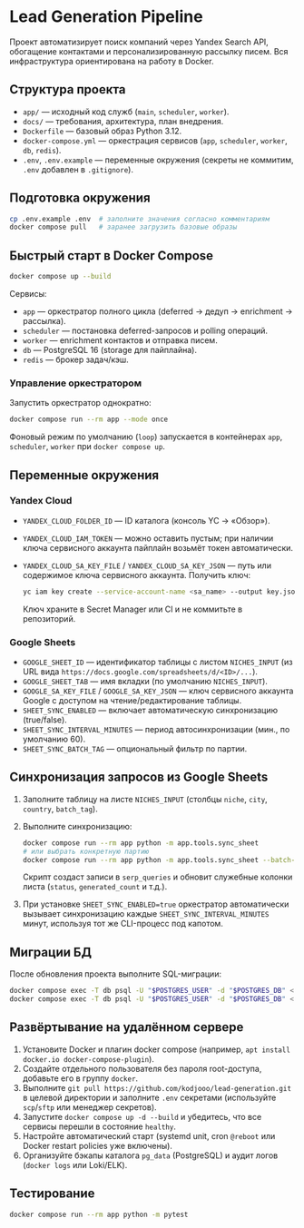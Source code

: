 # Lead Generation Pipeline

Проект автоматизирует поиск компаний через Yandex Search API, обогащение контактами и персонализированную рассылку писем. Вся инфраструктура ориентирована на работу в Docker.

## Структура проекта

- `app/` — исходный код служб (`main`, `scheduler`, `worker`).
- `docs/` — требования, архитектура, план внедрения.
- `Dockerfile` — базовый образ Python 3.12.
- `docker-compose.yml` — оркестрация сервисов (`app`, `scheduler`, `worker`, `db`, `redis`).
- `.env`, `.env.example` — переменные окружения (секреты не коммитим, `.env` добавлен в `.gitignore`).

## Подготовка окружения

```bash
cp .env.example .env  # заполните значения согласно комментариям
docker compose pull   # заранее загрузить базовые образы
```

## Быстрый старт в Docker Compose

```bash
docker compose up --build
```

Сервисы:
- `app` — оркестратор полного цикла (deferred → дедуп → enrichment → рассылка).
- `scheduler` — постановка deferred-запросов и polling операций.
- `worker` — enrichment контактов и отправка писем.
- `db` — PostgreSQL 16 (storage для пайплайна).
- `redis` — брокер задач/кэш.

### Управление оркестратором

Запустить оркестратор однократно:

```bash
docker compose run --rm app --mode once
```

Фоновый режим по умолчанию (`loop`) запускается в контейнерах `app`, `scheduler`, `worker` при `docker compose up`.

## Переменные окружения

### Yandex Cloud

- `YANDEX_CLOUD_FOLDER_ID` — ID каталога (консоль YC → «Обзор»).
- `YANDEX_CLOUD_IAM_TOKEN` — можно оставить пустым; при наличии ключа сервисного аккаунта пайплайн возьмёт токен автоматически.
- `YANDEX_CLOUD_SA_KEY_FILE` / `YANDEX_CLOUD_SA_KEY_JSON` — путь или содержимое ключа сервисного аккаунта. Получить ключ:

  ```bash
  yc iam key create --service-account-name <sa_name> --output key.json
  ```

  Ключ храните в Secret Manager или CI и не коммитьте в репозиторий.

### Google Sheets

- `GOOGLE_SHEET_ID` — идентификатор таблицы с листом `NICHES_INPUT` (из URL вида `https://docs.google.com/spreadsheets/d/<ID>/...`).
- `GOOGLE_SHEET_TAB` — имя вкладки (по умолчанию `NICHES_INPUT`).
- `GOOGLE_SA_KEY_FILE` / `GOOGLE_SA_KEY_JSON` — ключ сервисного аккаунта Google с доступом на чтение/редактирование таблицы.
- `SHEET_SYNC_ENABLED` — включает автоматическую синхронизацию (true/false).
- `SHEET_SYNC_INTERVAL_MINUTES` — период автосинхронизации (мин., по умолчанию 60).
- `SHEET_SYNC_BATCH_TAG` — опциональный фильтр по партии.

## Синхронизация запросов из Google Sheets

1. Заполните таблицу на листе `NICHES_INPUT` (столбцы `niche`, `city`, `country`, `batch_tag`).
2. Выполните синхронизацию:

   ```bash
   docker compose run --rm app python -m app.tools.sync_sheet
   # или выбрать конкретную партию
   docker compose run --rm app python -m app.tools.sync_sheet --batch-tag batch-2025-10
   ```

   Скрипт создаст записи в `serp_queries` и обновит служебные колонки листа (`status`, `generated_count` и т.д.).

3. При установке `SHEET_SYNC_ENABLED=true` оркестратор автоматически вызывает синхронизацию каждые `SHEET_SYNC_INTERVAL_MINUTES` минут, используя тот же CLI-процесс под капотом.

## Миграции БД

После обновления проекта выполните SQL-миграции:

```bash
docker compose exec -T db psql -U "$POSTGRES_USER" -d "$POSTGRES_DB" < migrations/0001_init.sql
docker compose exec -T db psql -U "$POSTGRES_USER" -d "$POSTGRES_DB" < migrations/0002_reporting.sql
```

## Развёртывание на удалённом сервере

1. Установите Docker и плагин docker compose (например, `apt install docker.io docker-compose-plugin`).
2. Создайте отдельного пользователя без пароля root-доступа, добавьте его в группу `docker`.
3. Выполните `git pull https://github.com/kodjooo/lead-generation.git` в целевой директории и заполните `.env` секретами (используйте `scp`/`sftp` или менеджер секретов).
4. Запустите `docker compose up -d --build` и убедитесь, что все сервисы перешли в состояние `healthy`.
5. Настройте автоматический старт (systemd unit, cron `@reboot` или Docker restart policies уже включены).
6. Организуйте бэкапы каталога `pg_data` (PostgreSQL) и аудит логов (`docker logs` или Loki/ELK).

## Тестирование

```bash
docker compose run --rm app python -m pytest
```

